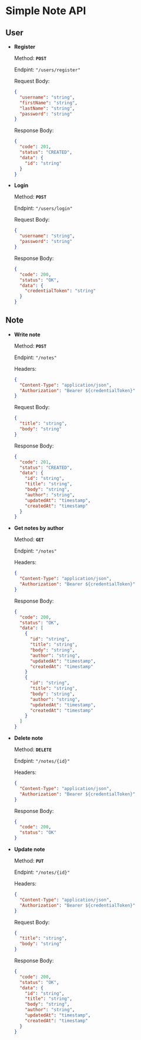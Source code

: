 # **Simple Note API**

## **User**

- **Register**

  Method: **`POST`**

  Endpint: `"/users/register"`

  Request Body:

  ```json
  {
    "username": "string",
    "firstName": "string",
    "lastName": "string",
    "password": "string"
  }
  ```

  Response Body:

  ```json
  {
    "code": 201,
    "status": "CREATED",
    "data": {
      "id": "string"
    }
  }
  ```

- **Login**

  Method: **`POST`**

  Endpint: `"/users/login"`

  Request Body:

  ```json
  {
    "username": "string",
    "password": "string"
  }
  ```

  Response Body:

  ```json
  {
    "code": 200,
    "status": "OK",
    "data": {
      "credentialToken": "string"
    }
  }
  ```

## **Note**

- **Write note**

  Method: **`POST`**

  Endpint: `"/notes"`

  Headers:

  ```json
  {
    "Content-Type": "application/json",
    "Authorization": "Bearer ${credentialToken}"
  }
  ```

  Request Body:

  ```json
  {
    "title": "string",
    "body": "string"
  }
  ```

  Response Body:

  ```json
  {
    "code": 201,
    "status": "CREATED",
    "data": {
      "id": "string",
      "title": "string",
      "body": "string",
      "author": "string",
      "updatedAt": "timestamp",
      "createdAt": "timestamp"
    }
  }
  ```

- **Get notes by author**

  Method: **`GET`**

  Endpint: `"/notes"`

  Headers:

  ```json
  {
    "Content-Type": "application/json",
    "Authorization": "Bearer ${credentialToken}"
  }
  ```

  Response Body:

  ```json
  {
    "code": 200,
    "status": "OK",
    "data": [
      {
        "id": "string",
        "title": "string",
        "body": "string",
        "author": "string",
        "updatedAt": "timestamp",
        "createdAt": "timestamp"
      }
      {
        "id": "string",
        "title": "string",
        "body": "string",
        "author": "string",
        "updatedAt": "timestamp",
        "createdAt": "timestamp"
      }
    ]
  }
  ```

- **Delete note**

  Method: **`DELETE`**

  Endpint: `"/notes/{id}"`

  Headers:

  ```json
  {
    "Content-Type": "application/json",
    "Authorization": "Bearer ${credentialToken}"
  }
  ```

  Response Body:

  ```json
  {
    "code": 200,
    "status": "OK"
  }
  ```

- **Update note**

  Method: **`PUT`**

  Endpint: `"/notes/{id}"`

  Headers:

  ```json
  {
    "Content-Type": "application/json",
    "Authorization": "Bearer ${credentialToken}"
  }
  ```

  Request Body:

  ```json
  {
    "title": "string",
    "body": "string"
  }
  ```

  Response Body:

  ```json
  {
    "code": 200,
    "status": "OK",
    "data": {
      "id": "string",
      "title": "string",
      "body": "string",
      "author": "string",
      "updatedAt": "timestamp",
      "createdAt": "timestamp"
    }
  }
  ```
